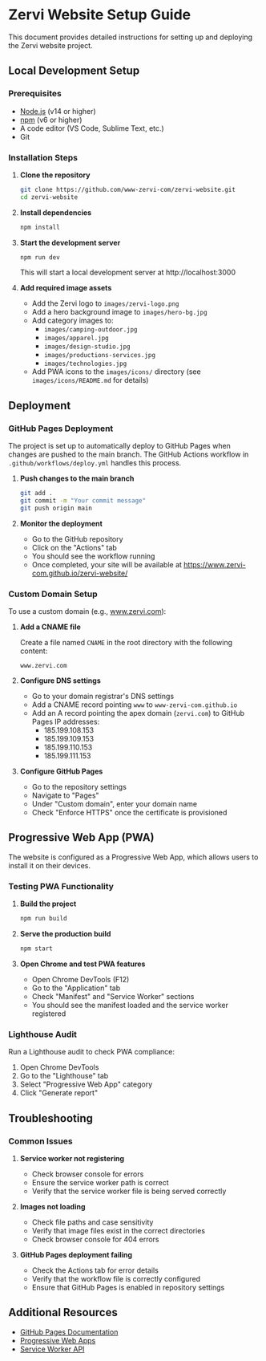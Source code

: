 # Zervi Website Setup Guide

This document provides detailed instructions for setting up and deploying the Zervi website project.

## Local Development Setup

### Prerequisites

- [Node.js](https://nodejs.org/) (v14 or higher)
- [npm](https://www.npmjs.com/) (v6 or higher)
- A code editor (VS Code, Sublime Text, etc.)
- Git

### Installation Steps

1. **Clone the repository**

   ```bash
   git clone https://github.com/www-zervi-com/zervi-website.git
   cd zervi-website
   ```

2. **Install dependencies**

   ```bash
   npm install
   ```

3. **Start the development server**

   ```bash
   npm run dev
   ```

   This will start a local development server at http://localhost:3000

4. **Add required image assets**

   - Add the Zervi logo to `images/zervi-logo.png`
   - Add a hero background image to `images/hero-bg.jpg`
   - Add category images to:
     - `images/camping-outdoor.jpg`
     - `images/apparel.jpg`
     - `images/design-studio.jpg`
     - `images/productions-services.jpg`
     - `images/technologies.jpg`
   - Add PWA icons to the `images/icons/` directory (see `images/icons/README.md` for details)

## Deployment

### GitHub Pages Deployment

The project is set up to automatically deploy to GitHub Pages when changes are pushed to the main branch. The GitHub Actions workflow in `.github/workflows/deploy.yml` handles this process.

1. **Push changes to the main branch**

   ```bash
   git add .
   git commit -m "Your commit message"
   git push origin main
   ```

2. **Monitor the deployment**

   - Go to the GitHub repository
   - Click on the "Actions" tab
   - You should see the workflow running
   - Once completed, your site will be available at https://www.zervi-com.github.io/zervi-website/

### Custom Domain Setup

To use a custom domain (e.g., www.zervi.com):

1. **Add a CNAME file**

   Create a file named `CNAME` in the root directory with the following content:

   ```
   www.zervi.com
   ```

2. **Configure DNS settings**

   - Go to your domain registrar's DNS settings
   - Add a CNAME record pointing `www` to `www-zervi-com.github.io`
   - Add an A record pointing the apex domain (`zervi.com`) to GitHub Pages IP addresses:
     - 185.199.108.153
     - 185.199.109.153
     - 185.199.110.153
     - 185.199.111.153

3. **Configure GitHub Pages**

   - Go to the repository settings
   - Navigate to "Pages"
   - Under "Custom domain", enter your domain name
   - Check "Enforce HTTPS" once the certificate is provisioned

## Progressive Web App (PWA)

The website is configured as a Progressive Web App, which allows users to install it on their devices.

### Testing PWA Functionality

1. **Build the project**

   ```bash
   npm run build
   ```

2. **Serve the production build**

   ```bash
   npm start
   ```

3. **Open Chrome and test PWA features**

   - Open Chrome DevTools (F12)
   - Go to the "Application" tab
   - Check "Manifest" and "Service Worker" sections
   - You should see the manifest loaded and the service worker registered

### Lighthouse Audit

Run a Lighthouse audit to check PWA compliance:

1. Open Chrome DevTools
2. Go to the "Lighthouse" tab
3. Select "Progressive Web App" category
4. Click "Generate report"

## Troubleshooting

### Common Issues

1. **Service worker not registering**

   - Check browser console for errors
   - Ensure the service worker path is correct
   - Verify that the service worker file is being served correctly

2. **Images not loading**

   - Check file paths and case sensitivity
   - Verify that image files exist in the correct directories
   - Check browser console for 404 errors

3. **GitHub Pages deployment failing**

   - Check the Actions tab for error details
   - Verify that the workflow file is correctly configured
   - Ensure that GitHub Pages is enabled in repository settings

## Additional Resources

- [GitHub Pages Documentation](https://docs.github.com/en/pages)
- [Progressive Web Apps](https://web.dev/progressive-web-apps/)
- [Service Worker API](https://developer.mozilla.org/en-US/docs/Web/API/Service_Worker_API)
